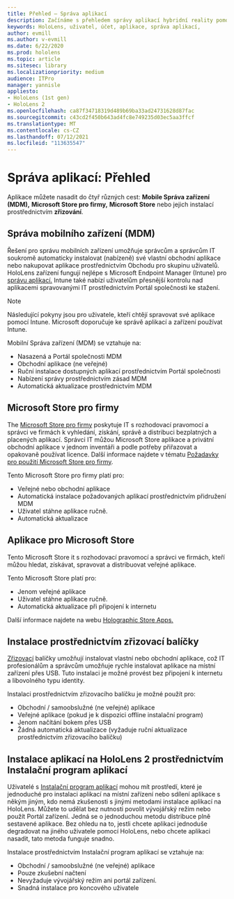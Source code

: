 ```yaml
---
title: Přehled – Správa aplikací
description: Začínáme s přehledem správy aplikací hybridní reality pomocí správy mobilních zařízení, Microsoft Storu pro firmy a zřizovacích balíčků
keywords: HoloLens, uživatel, účet, aplikace, správa aplikací,
author: evmill
ms.author: v-evmill
ms.date: 6/22/2020
ms.prod: hololens
ms.topic: article
ms.sitesec: library
ms.localizationpriority: medium
audience: ITPro
manager: yannisle
appliesto:
- HoloLens (1st gen)
- HoloLens 2
ms.openlocfilehash: ca87f34718319d489b69ba33ad24731628d87fac
ms.sourcegitcommit: c43cd2f450b643ad4fc8e749235d03ec5aa3ffcf
ms.translationtype: MT
ms.contentlocale: cs-CZ
ms.lasthandoff: 07/12/2021
ms.locfileid: "113635547"
---
```

# <a name="app-management-overview"></a>Správa aplikací: Přehled

Aplikace můžete nasadit do čtyř různých cest: **Mobile Správa zařízení (MDM),** **Microsoft Store pro firmy,** **Microsoft Store** nebo jejich instalací prostřednictvím **zřizování**.

## <a name="mobile-device-management-mdm"></a>Správa mobilního zařízení (MDM)

Řešení pro správu mobilních zařízení umožňuje správcům a správcům IT soukromě automaticky instalovat (nabízeně) své vlastní obchodní aplikace nebo nakupovat aplikace prostřednictvím Obchodu pro skupinu uživatelů. HoloLens zařízení fungují nejlépe s Microsoft Endpoint Manager (Intune) pro [správu aplikací.](app-deploy-intune.md) Intune také nabízí uživatelům přesnější kontrolu nad aplikacemi spravovanými IT prostřednictvím Portál společnosti ke stažení.

> [!NOTE]
> Následující pokyny jsou pro uživatele, kteří chtějí spravovat své aplikace pomocí Intune. Microsoft doporučuje ke správě aplikací a zařízení používat Intune.

Mobilní Správa zařízení (MDM) se vztahuje na:

* Nasazená a Portál společnosti MDM
* Obchodní aplikace (ne veřejné)
* Ruční instalace dostupných aplikací prostřednictvím Portál společnosti
* Nabízení správy prostřednictvím zásad MDM
* Automatická aktualizace prostřednictvím MDM

## <a name="microsoft-store-for-business"></a>Microsoft Store pro firmy

The [Microsoft Store pro firmy](app-deploy-store-business.md) poskytuje IT s rozhodovací pravomocí a správci ve firmách k vyhledání, získání, správě a distribuci bezplatných a placených aplikací. Správci IT můžou Microsoft Store aplikace a privátní obchodní aplikace v jednom inventáři a podle potřeby přiřazovat a opakovaně používat licence. Další informace najdete v tématu [Požadavky pro použití Microsoft Store pro firmy](/microsoft-store/prerequisites-microsoft-store-for-business).

Tento Microsoft Store pro firmy platí pro:

* Veřejné nebo obchodní aplikace
* Automatická instalace požadovaných aplikací prostřednictvím přidružení MDM
* Uživatel stáhne aplikace ručně.
* Automatická aktualizace

## <a name="microsoft-store-apps"></a>Aplikace pro Microsoft Store

Tento Microsoft Store it s rozhodovací pravomocí a správci ve firmách, kteří můžou hledat, získávat, spravovat a distribuovat veřejné aplikace.

Tento Microsoft Store platí pro:

* Jenom veřejné aplikace
* Uživatel stáhne aplikace ručně.
* Automatická aktualizace při připojení k internetu

Další informace najdete na webu [Holographic Store Apps.](/hololens/holographic-store-apps)

## <a name="install-via-provisioning-packages"></a>Instalace prostřednictvím zřizovací balíčky

[Zřizovací](app-deploy-provisioning-package.md) balíčky umožňují instalovat vlastní nebo obchodní aplikace, což IT profesionálům a správcům umožňuje rychle instalovat aplikace na místní zařízení přes USB. Tuto instalaci je možné provést bez připojení k internetu a libovolného typu identity.

Instalaci prostřednictvím zřizovacího balíčku je možné použít pro:

* Obchodní / samoobslužné (ne veřejné) aplikace
* Veřejné aplikace (pokud je k dispozici offline instalační program)
* Jenom načítání bokem přes USB
* Žádná automatická aktualizace (vyžaduje ruční aktualizace prostřednictvím zřizovacího balíčku)

## <a name="install-apps-on-hololens-2-via-app-installer"></a>Instalace aplikací na HoloLens 2 prostřednictvím Instalační program aplikací

Uživatelé s [Instalační program aplikací](app-deploy-app-installer.md) mohou mít prostředí, které je jednoduché pro instalaci aplikací na místní zařízení nebo sdílení aplikace s někým jiným, kdo nemá zkušenosti s jinými metodami instalace aplikací na HoloLens. Můžete to udělat bez nutnosti povolit vývojářský režim nebo použít Portál zařízení. Jedná se o jednoduchou metodu distribuce plně sestavené aplikace. Bez ohledu na to, jestli chcete aplikaci jednoduše degradovat na jiného uživatele pomocí HoloLens, nebo chcete aplikaci nasadit, tato metoda funguje snadno.

Instalace prostřednictvím Instalační program aplikací se vztahuje na:

* Obchodní / samoobslužné (ne veřejné) aplikace
* Pouze zkušební načtení
* Nevyžaduje vývojářský režim ani portál zařízení.
* Snadná instalace pro koncového uživatele
